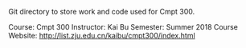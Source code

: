 Git directory to store work and code used for Cmpt 300.

Course: Cmpt 300
Instructor: Kai Bu
Semester: Summer 2018
Course Website: http://list.zju.edu.cn/kaibu/cmpt300/index.html